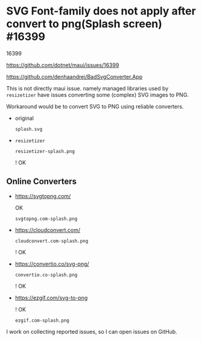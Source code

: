 # SVG Font-family does not apply after convert to png(Splash screen) #16399

16399

https://github.com/dotnet/maui/issues/16399

https://github.com/denhaandrei/BadSvgConverter.App


This is not directly maui issue. namely managed libraries used by `resizetizer` 
have issues converting some (complex) SVG images to PNG.

Workaround would be to convert SVG to PNG using reliable converters.

*   original

    `splash.svg`

    
*   `resizetizer`

    `resizetizer-splash.png`

    ! OK

## Online Converters

*   https://svgtopng.com/

    OK

    `svgtopng.com-splash.png`

*   https://cloudconvert.com/

    `cloudconvert.com-splash.png`

    ! OK

*   https://convertio.co/svg-png/

    `convertio.co-splash.png`

    ! OK

*   https://ezgif.com/svg-to-png

    ! OK

    `ezgif.com-splash.png`

    
I work on collecting reported issues, so I can open issues on GitHub.